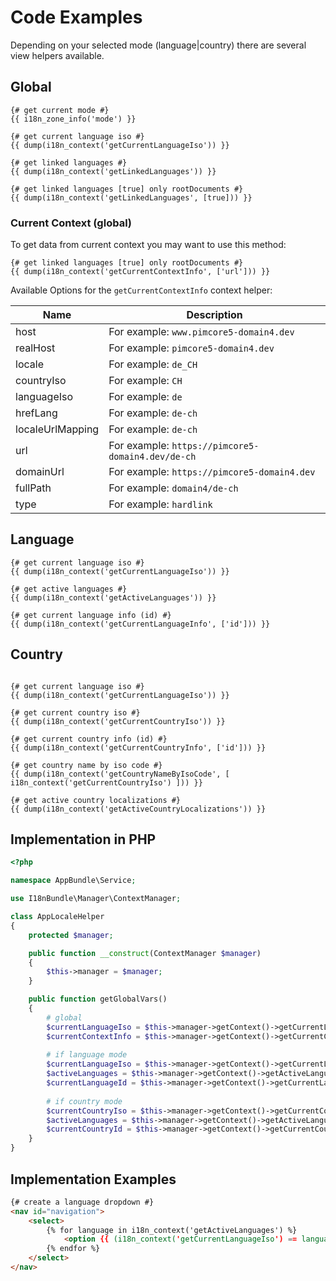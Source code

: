 # Code Examples

Depending on your selected mode (language|country) there are several view helpers available.

## Global 

```twig
{# get current mode #}
{{ i18n_zone_info('mode') }}

{# get current language iso #}
{{ dump(i18n_context('getCurrentLanguageIso')) }}

{# get linked languages #}
{{ dump(i18n_context('getLinkedLanguages')) }}

{# get linked languages [true] only rootDocuments #}
{{ dump(i18n_context('getLinkedLanguages', [true])) }}
```

### Current Context (global)
To get data from current context you may want to use this method:

```twig
{# get linked languages [true] only rootDocuments #}
{{ dump(i18n_context('getCurrentContextInfo', ['url'])) }}
```
Available Options for the `getCurrentContextInfo` context helper:

| Name | Description |
|------|-------------|
| host | For example: `www.pimcore5-domain4.dev` |
| realHost | For example: `pimcore5-domain4.dev` |
| locale | For example: `de_CH` |
| countryIso | For example: `CH` |
| languageIso | For example: `de` |
| hrefLang | For example: `de-ch` |
| localeUrlMapping | For example: `de-ch` |
| url | For example: `https://pimcore5-domain4.dev/de-ch` |
| domainUrl | For example: `https://pimcore5-domain4.dev` |
| fullPath | For example: `domain4/de-ch` |
| type | For example: `hardlink` |

## Language

```twig
{# get current language iso #}
{{ dump(i18n_context('getCurrentLanguageIso')) }}

{# get active languages #}
{{ dump(i18n_context('getActiveLanguages')) }}

{# get current language info (id) #}
{{ dump(i18n_context('getCurrentLanguageInfo', ['id'])) }}

```
## Country

```twig

{# get current language iso #}
{{ dump(i18n_context('getCurrentLanguageIso')) }}

{# get current country iso #}
{{ dump(i18n_context('getCurrentCountryIso')) }}

{# get current country info (id) #}
{{ dump(i18n_context('getCurrentCountryInfo', ['id'])) }}

{# get country name by iso code #}
{{ dump(i18n_context('getCountryNameByIsoCode', [ i18n_context('getCurrentCountryIso') ])) }}

{# get active country localizations #}
{{ dump(i18n_context('getActiveCountryLocalizations')) }}

```

## Implementation in PHP

```php
<?php

namespace AppBundle\Service;

use I18nBundle\Manager\ContextManager;

class AppLocaleHelper
{
    protected $manager;

    public function __construct(ContextManager $manager)
    {
        $this->manager = $manager;
    }

    public function getGlobalVars()
    {
        # global
        $currentLanguageIso = $this->manager->getContext()->getCurrentLanguageIso();
        $currentContextInfo = $this->manager->getContext()->getCurrentContextInfo();
        
        # if language mode
        $currentLanguageIso = $this->manager->getContext()->getCurrentLanguageIso();
        $activeLanguages = $this->manager->getContext()->getActiveLanguages();
        $currentLanguageId = $this->manager->getContext()->getCurrentLanguageInfo('id');
        
        # if country mode
        $currentCountryIso = $this->manager->getContext()->getCurrentCountryIso();
        $activeLanguages = $this->manager->getContext()->getActiveLanguagesForCountry();
        $currentCountryId = $this->manager->getContext()->getCurrentCountryInfo('id');
    }
}
```

## Implementation Examples

```html
{# create a language dropdown #}
<nav id="navigation">
    <select>
        {% for language in i18n_context('getActiveLanguages') %}
            <option {{ (i18n_context('getCurrentLanguageIso') == language.iso) ? 'selected' }} value="{{ language.href }}">{{ language.iso|upper }}</option>
        {% endfor %}
    </select>
</nav>


```

